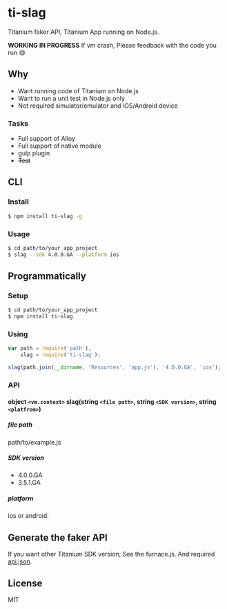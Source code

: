 # ti-slag

Titanium faker API, Titanium App running on Node.js.

**WORKING IN PROGRESS** If vm crash, Please feedback with the code you run :smile:

## Why

* Want running code of Titanium on Node.js
* Want to run a unit test in Node.js only
* Not required simulator/emulator and iOS/Android device

### Tasks

* Full support of Alloy
* Full support of native module
* gulp plugin
* ~~Test~~

## CLI

### Install

```sh
$ npm install ti-slag -g
```

### Usage

```sh
$ cd path/to/your_app_project
$ slag --sdk 4.0.0.GA --platform ios
```

## Programmatically

### Setup

```sh
$ cd path/to/your_app_project
$ npm install ti-slag
```

### Using

```js
var path = require('path'),
	slag = require('ti-slag');

slag(path.join(__dirname, 'Resources', 'app.js'), '4.0.0.GA', 'ios');
```

### API

#### object ```<vm.context>``` slag(string ```<file path>```, string ```<SDK version>```, string ```<platfrom>```)

##### file path

path/to/example.js

##### SDK version

* 4.0.0.GA
* 3.5.1.GA

##### platform

ios or android.

## Generate the faker API

If you want other Titanium SDK version, See the furnace.js. And required [api.json](http://docs.appcelerator.com/titanium/data/index.html). 

## License

MIT